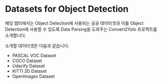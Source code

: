 # Datasets for Object Detection

해당 챕터에서는 Object Detection에 사용되는 공공 데이터셋과 이를 Object Detection에 사용할 수 있도록 Data Parsing을 도와주는 Convert2Yolo 프로젝트를 소개합니다.

소개할 데이터셋은 다음과 같습니다.

- PASCAL VOC Dataset
- COCO Dataset
- Udacify Dataset
- KITTI 2D Dataset
- OpenImages Dataset